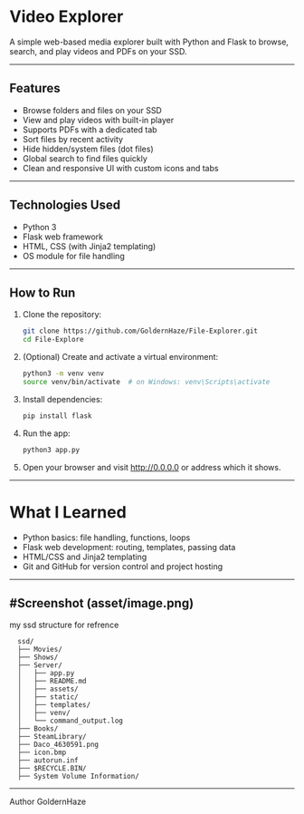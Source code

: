 # Video Explorer

A simple web-based media explorer built with Python and Flask to browse, search, and play videos and PDFs on your SSD.

---

## Features

- Browse folders and files on your SSD
- View and play videos with built-in player
- Supports PDFs with a dedicated tab
- Sort files by recent activity
- Hide hidden/system files (dot files)
- Global search to find files quickly
- Clean and responsive UI with custom icons and tabs

---

## Technologies Used

- Python 3
- Flask web framework
- HTML, CSS (with Jinja2 templating)
- OS module for file handling

---

## How to Run

1. Clone the repository:
   ```bash
   git clone https://github.com/GoldernHaze/File-Explorer.git
   cd File-Explore

2. (Optional) Create and activate a virtual environment:
   ```bash
   python3 -m venv venv
   source venv/bin/activate  # on Windows: venv\Scripts\activate

3. Install dependencies:
    ```bash
    pip install flask
4. Run the app:
   ```bash
   python3 app.py

5. Open your browser and visit http://0.0.0.0 or address which it shows.

---
# What I Learned
- Python basics: file handling, functions, loops
- Flask web development: routing, templates, passing data
- HTML/CSS and Jinja2 templating
- Git and GitHub for version control and project hosting
---
#Screenshot
(asset/image.png)
---

   my ssd structure for refrence
      
      ssd/
      ├── Movies/
      ├── Shows/
      ├── Server/
      │   ├── app.py
      │   ├── README.md
      │   ├── assets/
      │   ├── static/
      │   ├── templates/
      │   ├── venv/
      │   └── command_output.log
      ├── Books/
      ├── SteamLibrary/
      ├── Daco_4630591.png
      ├── icon.bmp
      ├── autorun.inf
      ├── $RECYCLE.BIN/
      ├── System Volume Information/


---
Author
GoldernHaze









